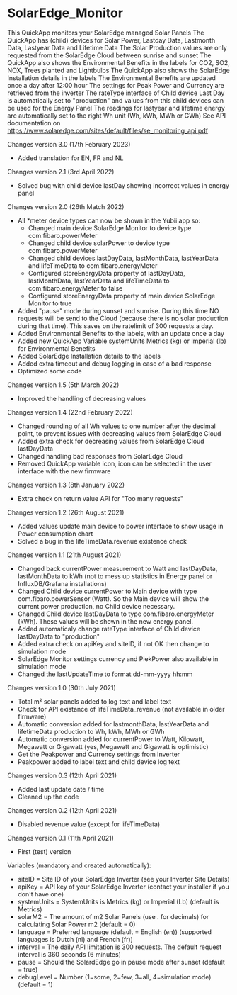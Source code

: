 # SolarEdge_Monitor
This QuickApp monitors your SolarEdge managed Solar Panels
The QuickApp has (child) devices for Solar Power, Lastday Data, Lastmonth Data, Lastyear Data and Lifetime Data
The Solar Production values are only requested from the SolarEdge Cloud between sunrise and sunset
The QuickApp also shows the Environmental Benefits in the labels for CO2, SO2, NOX, Trees planted and Lightbulbs
The QuickApp also shows the SolarEdge Installation details in the labels
The Environmental Benefits are updated once a day after 12:00 hour
The settings for Peak Power and Currency are retrieved from the inverter 
The rateType interface of Child device Last Day is automatically set to "production" and values from this child devices can be used for the Energy Panel 
The readings for lastyear and lifetime energy are automatically set to the right Wh unit (Wh, kWh, MWh or GWh) 
See API documentation on https://www.solaredge.com/sites/default/files/se_monitoring_api.pdf 


Changes version 3.0 (17th February 2023)
- Added translation for EN, FR and NL


Changes version 2.1 (3rd April 2022)
- Solved bug with child device lastDay showing incorrect values in energy panel

Changes version 2.0 (26th Match 2022)
- All *meter device types can now be shown in the Yubii app so: 
   - Changed main device SolarEdge Monitor to device type com.fibaro.powerMeter
   - Changed child device solarPower to device type com.fibaro.powerMeter
   - Changed child devices lastDayData, lastMonthData, lastYearData and lifeTimeData to com.fibaro.energyMeter
   - Configured storeEnergyData property of lastDayData, lastMonthData, lastYearData and lifeTimeData to com.fibaro.energyMeter to false
   - Configured storeEnergyData property of main device SolarEdge Monitor to true
- Added "pause" mode during sunset and sunrise. During this time NO requests will be send to the Cloud (because there is no solar production during that time). This saves on the ratelimit of 300 requests a day. 
- Added Environmental Benefits to the labels, with an update once a day
- Added new QuickApp Variable systemUnits Metrics (kg) or Imperial (lb) for Environmental Benefits
- Added SolarEdge Installation details to the labels
- Added extra timeout and debug logging in case of a bad response 
- Optimized some code

Changes version 1.5 (5th March 2022)
- Improved the handling of decreasing values

Changes version 1.4 (22nd February 2022)
- Changed rounding of all Wh values to one number after the decimal point, to prevent issues with decreasing values from SolarEdge Cloud
- Added extra check for decreasing values from SolarEdge Cloud lastDayData
- Changed handling bad responses from SolarEdge Cloud
- Removed QuickApp variable icon, icon can be selected in the user interface with the new firmware

Changes version 1.3 (8th January 2022)
- Extra check on return value API for "Too many requests"

Changes version 1.2 (26th August 2021)
- Added values update main device to power interface to show usage in Power consumption chart
- Solved a bug in the lifeTimeData.revenue existence check

Changes version 1.1 (21th August 2021)
- Changed back currentPower measurement to Watt and lastDayData, lastMonthData to kWh (not to mess up statistics in Energy panel or InfluxDB/Grafana installations)
- Changed Child device currentPower to Main device with type com.fibaro.powerSensor (Watt). So the Main device will show the current power production, no Child device necessary. 
- Changed Child device lastDayData to type com.fibaro.energyMeter (kWh). These values will be shown in the new energy panel. 
- Added automaticaly change rateType interface of Child device lastDayData to "production"
- Added extra check on apiKey and siteID, if not OK then change to simulation mode
- SolarEdge Monitor settings currency and PiekPower also available in simulation mode
- Changed the lastUpdateTime to format dd-mm-yyyy hh:mm 

Changes version 1.0 (30th July 2021)
- Total m² solar panels added to log text and label text
- Check for API existance of lifeTimeData_revenue (not available in older firmware)
- Automatic conversion added for lastmonthData, lastYearData and lifetimeData production to Wh, kWh, MWh or GWh
- Automatic conversion added for currentPower to Watt, Kilowatt, Megawatt or Gigawatt (yes, Megawatt and Gigawatt is optimistic)
- Get the Peakpower and Currency settings from Inverter
- Peakpower added to label text and child device log text

Changes version 0.3 (12th April 2021)
- Added last update date / time
- Cleaned up the code

Changes version 0.2 (12th April 2021)
- Disabled revenue value (except for lifeTimeData)

Changes version 0.1 (11th April 2021)
- First (test) version


Variables (mandatory and created automatically): 
- siteID = Site ID of your SolarEdge Inverter (see your Inverter Site Details)
- apiKey = API key of your SolarEdge Inverter (contact your installer if you don't have one)
- systemUnits = SystemUnits is Metrics (kg) or Imperial (Lb) (default is Metrics)
- solarM2 = The amount of m2 Solar Panels (use . for decimals) for calculating Solar Power m2 (default = 0)
- language = Preferred language (default = English (en)) (supported languages is Dutch (nl) and French (fr))
- interval = The daily API limitation is 300 requests. The default request interval is 360 seconds (6 minutes)
- pause = Should the SolardEdge go in pause mode after sunset (default = true)
- debugLevel = Number (1=some, 2=few, 3=all, 4=simulation mode) (default = 1)
